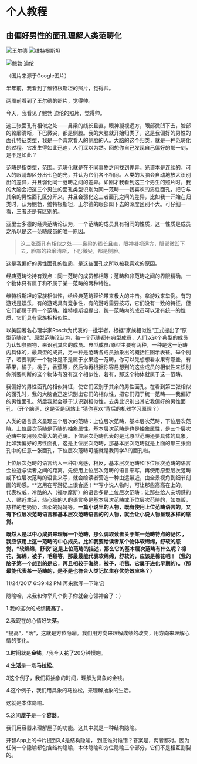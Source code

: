 # 个人教程

## 由偏好男性的面孔理解人类范畴化


![王尔德](markdown-img-paste-20171225104857831.png)     ![维特根斯坦](markdown-img-paste-20171225104938785.png)

![鲍勃·迪伦](markdown-img-paste-20171225104349514.png)

（图片来源于Google图片）

半年前，我看到了维特根斯坦的照片，觉得帅。

两周前看到了王尔德的照片，觉得帅。

今天，我看见了鲍勃·迪伦的照片，觉得帅。

这三张面孔有相似之处——鼻梁的线长且直，眼神凝视远方，眼部微凹下去，脸部的轮廓清晰，下巴微尖，都是侧脸。我的大脑就开始归类了，这是我偏好的男性的面孔特征类型，我是一个喜欢看人的侧脸的人。大脑的这个归类，就是一种范畴化的过程。它发生得如此迅速，人们深以为然。回想你自己发现自己偏好的那一刻，是不是如此？

范畴是指类型，范围。范畴化就是在不同事物之间找到差异。光谱本是连续的，可人的眼睛却区分出七色的光，并认为它们各不相同。人类的大脑会自动地放大识别出的差异，并且弱化同一范畴之间的差异。如刚才我看到这三个男生的照片时，我的大脑会把这三个男生的面孔类型识别为同一范畴——我喜欢的男性面孔，把它与其余的男性面孔区分开来，并且会弱化这三者面孔之间的差异，比如我一开始在归类时，认为鲍勃，维特根斯坦，王尔德的眼部凹下去的深度区别不大。可仔细一看，三者还是有区别的。

亚里士多德的经典范畴论认为，一个范畴的成员具有相同的性质，这一性质是成员之所以是这一范畴成员的唯一原因。

> 这三张面孔有相似之处——鼻梁的线长且直，眼神凝视远方，眼部微凹下去，脸部的轮廓清晰，下巴微尖，都是侧脸。

这是我偏好的男性面孔的性质，是这些面孔之所以被我喜欢的原因。

经典范畴论持有观点：同一范畴的成员都相等；范畴和非范畴之间的界限精确，一个物体只有属于和不属于某一范畴的两种特性。

维特根斯坦的家族相似性，给经典范畴理论带来极大的冲击。拿游戏来举例。有的游戏是娱乐，有的游戏具有竞争性，有的游戏需要技巧，它们没有一致的特征，但它们都属于同一个范畴。维特根斯坦提出，统一范畴内的成员可以没有统一的性质，它们具有家族相相似性。

以美国著名心理学家Rosch为代表的一批学者，根据“家族相似性”正式提出了“原型范畴论”。原型范畴论认为，每一个范畴都有典型成员，人们以这个典型的成员为认知参照物，来识别其它的成员。典型成员/原型主要有两种，一种是这一范畴内具体的，最典型的成员，另一种是范畴各成员抽象出的概括性图示表征。举个例子，若要判断一个物体是不是属于水果这一范畴，你可以先想想看水果有哪些，有苹果，橘子，桃子，香蕉等，然后你再根据你容易想到的这些成员的相似性来识别你所要判断的这个物体有没有这个相似性，若有，那这个物体就属于这一范畴。

我偏好的男性面孔的相似特征，使它们区别于其余的男性面孔。在看到第三张相似的面孔时，我的大脑会迅速识别出它们的相似性，把它们归于统一范畴——我偏好的男性面孔。然后我就会基于认识到相似性，去类比识别出其它我偏好的男性面孔。（开个脑洞，这是否是网站上“猜你喜欢”背后的机器学习原理？）

人类的语言意义呈现三个层次的范畴：上位层次范畴，基本层次范畴，下位层次范畴。上位层次范畴是范畴的抽象属性。基本层次范畴是也是抽象属性，是三个层次范畴中使用频次最大的范畴。下位层次范畴代表的是比原型范畴还要具体的具象。比如我偏好的男性面孔，这是上位层次范畴，那基本层次范畴就是上面的那三张面孔中的任意一张面孔，下位层次范畴可能就是我同学A的面孔啦。

上位层次范畴的语言给人一种距离感，相反，基本层次范畴和下位层次范畴的语言会拉近与读者之间的距离。先使用上位层次范畴的语言来写，再使用原型层次范畴或下位层次范畴的语言来写，就会给读者营造一种由远带近，由全景视角到细节刻画的动感。**这用在写游记上很合适！**写小说人物时，可让那些高高在上的，代表权威，冷酷的人（福尔摩斯）的语言多是上位层次范畴；让那些给人亲切感的人，贴近生活，热心肠的人的语言多是基本层次范畴或下位层次范畴的，如商贩，慈祥的老奶奶，温柔的妈妈等。**一篇小说里的人物，既有使用上位范畴语言的，又有下位层次范畴语言和基本层次范畴语言的的人物，就会让小说人物呈现多样的感觉。**

**既然人是以中心成员来理解一个范畴，那么调取读者关于某一范畴特点的记忆 ，我应该用上这一范畴的中心成员。**比如我要给读者某个物体软绵绵，舒软的感觉，“软绵绵，舒软”这是上位范畴的描述，那么它的基本层次范畴有什么呢？棉花，海绵，被子，毛毯等，那最最能代表软绵绵，舒软的，应该是棉花吧！（我的脑子第一个想到的是它，再且相较于海绵，被子，毛毯，它属于进化早期的）。**（那最能代表某一范畴的，是不是也符合人类记忆生存优势效应咯？）**





11/24/2017 6:39:42 PM 再来默写一下笔记

隐喻哈，来我和你举几个例子你就会心领神会了：)

1.我的这次的成绩**提高**了。

2.我现在的心情好失**落**。

“提高”，“落”，这就是方位隐喻。我们用方向来理解成绩的改变，用方向来理解心情的变化。

3.**时间**就是**金钱**。/我今天**花了**20分钟慢跑。

4.**生活**是一场**马拉松**。

3这个例子，我们将抽象的时间，理解为具象的金钱。

4.这个例子，我们用具象的马拉松，来理解抽象的生活。

这就是本体隐喻。

5.这间**屋子**是一个**容器**。

我们用容器来理解屋子的功能。这其中就是一种结构隐喻。

开智App上的卡片提到3,4是结构隐喻， 到底谁对谁错？答案是，两者都对。因为任何一个隐喻都包含结构隐喻，本体隐喻和方位隐喻三个部分，它们不是相互割裂的。
